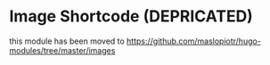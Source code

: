 # Image Shortcode (DEPRICATED)

this module has been moved to <https://github.com/maslopiotr/hugo-modules/tree/master/images>
